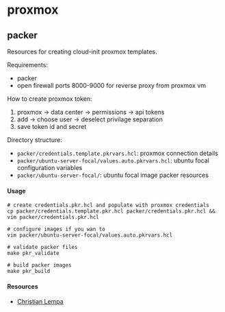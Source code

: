 # proxmox

## packer

Resources for creating cloud-init proxmox templates.

Requirements:
- packer
- open firewall ports 8000-9000 for reverse proxy from proxmox vm

How to create proxmox token:
1. proxmox -> data center -> permissions -> api tokens
2. add -> choose user -> deselect privilage separation
3. save token id and secret

Directory structure:
- `packer/credentials.template.pkrvars.hcl`: proxmox connection details
- `packer/ubuntu-server-focal/values.auto.pkrvars.hcl`: ubuntu focal configuration variables
- `packer/ubuntu-server-focal/`: ubuntu focal image packer resources

#### Usage
```
# create credentials.pkr.hcl and populate with proxmox credentials
cp packer/credentials.template.pkr.hcl packer/credentials.pkr.hcl && vim packer/credentials.pkr.hcl

# configure images if you wan to
vim packer/ubuntu-server-focal/values.auto.pkrvars.hcl

# validate packer files
make pkr_validate

# build packer images
make pkr_build
```

#### Resources
- [Christian Lempa](https://www.youtube.com/@christianlempa)
